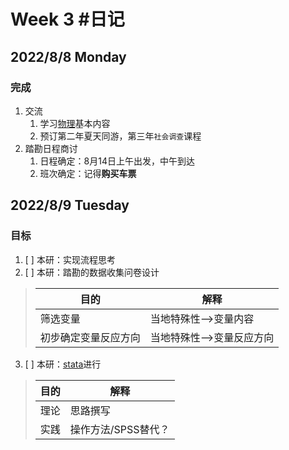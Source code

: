 # Week 3 #日记

## 2022/8/8 Monday

### 完成
1. 交流
   1. 学习[物理](../../速记/实践内容讨论.md)基本内容
   2. 预订第二年夏天同游，第三年`社会调查`课程
2. 踏勘日程商讨
   1. 日程确定：8月14日上午出发，中午到达
   2. 班次确定：记得**购买车票**

## 2022/8/9 Tuesday

### 目标
1.  [ ] 本研：实现流程思考
2.  [ ] 本研：踏勘的数据收集问卷设计
> |目的|解释|
> |--|--|
> |筛选变量|当地特殊性-->变量内容||
> |初步确定变量反应方向|当地特殊性-->变量反应方向|
3.  [ ] 本研：[stata](../../代码学习笔记/stata.md)进行
> |目的|解释|
> |--|--|
> |理论|思路撰写|
> |实践|操作方法/SPSS替代？|